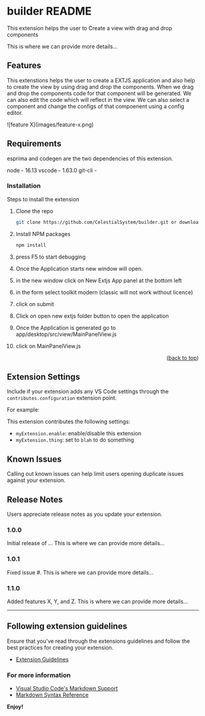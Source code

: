 # builder README

This extension helps the user to Create a view with drag and drop components

This is where we can provide more details...
## Features

This extenstions helps the user to create a EXTJS application and also help to create the view by using drag and drop the components.
When we drag and drop the components code for that component will be generated. We can also edit the code which will reflect in the view.
We can also select a component and change the configs of that compoenent using a config editor.

\!\[feature X\]\(images/feature-x.png\)

## Requirements

esprima and codegen are the two dependencies of this extension.

node  - 16.13
vscode - 1.63.0
git-cli - 


### Installation

Steps to install the extension

1. Clone the repo
   ```sh
   git clone https://github.com/CelestialSystem/builder.git or download the file from the google drive
   ```
2. Install NPM packages
   ```sh
   npm install
   ```
3. press F5 to start debugging

4. Once the Application starts new window will open. 

5. in the new window click on New Extjs App panel at the bottom left

6. in the form select toolkit modern (classic will not work without licence) 

7. click on submit

8. Click on open new extjs folder button to open the application

9. Once the Application is generated go to app/desktop/src/view/MainPanelView.js

10. click on MainPanelView.js

<p align="right">(<a href="#top">back to top</a>)</p>


## Extension Settings

Include if your extension adds any VS Code settings through the `contributes.configuration` extension point.

For example:

This extension contributes the following settings:

* `myExtension.enable`: enable/disable this extension
* `myExtension.thing`: set to `blah` to do something

## Known Issues

Calling out known issues can help limit users opening duplicate issues against your extension.

## Release Notes

Users appreciate release notes as you update your extension.

### 1.0.0

Initial release of ...
This is where we can provide more details...

### 1.0.1

Fixed issue #.
This is where we can provide more details...

### 1.1.0

Added features X, Y, and Z.
This is where we can provide more details...

-----------------------------------------------------------------------------------------------------------
## Following extension guidelines

Ensure that you've read through the extensions guidelines and follow the best practices for creating your extension.

* [Extension Guidelines](https://code.visualstudio.com/api/references/extension-guidelines)

### For more information

* [Visual Studio Code's Markdown Support](http://code.visualstudio.com/docs/languages/markdown)
* [Markdown Syntax Reference](https://help.github.com/articles/markdown-basics/)

**Enjoy!**
